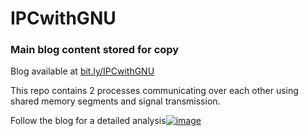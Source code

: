 # IPCwithGNU

### Main blog content stored for copy

Blog available at [bit.ly/IPCwithGNU](https://rachejazz.me/2019/08/30/IPCWithGNU.html)

This repo contains 2 processes communicating over each other using shared memory segments and signal transmission.

Follow the blog for a detailed analysis[![image](https://user-images.githubusercontent.com/42383989/91661607-b9e90080-eafa-11ea-9ffd-efa7e78e2575.png)](url)
